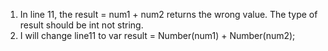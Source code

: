 1) In line 11, the result = num1 + num2 returns the wrong value. The type of result should be int not string. <br />
2) I will change line11 to var result = Number(num1) + Number(num2);
